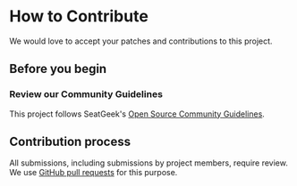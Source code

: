 # How to Contribute

We would love to accept your patches and contributions to this project.

## Before you begin

### Review our Community Guidelines

This project follows SeatGeek's [Open Source Community Guidelines](CODE_OF_CONDUCT.md).

## Contribution process

All submissions, including submissions by project members, require review. We use [GitHub pull
requests](https://docs.github.com/articles/about-pull-requests) for this purpose.
